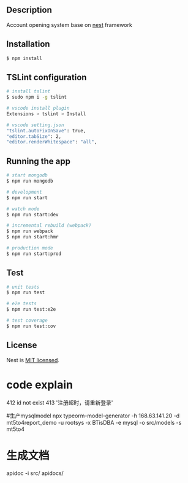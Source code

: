 <!--
 * @Author: tinson.liu
 * @Date: 2020-06-15 11:30:57
 * @LastEditors: tinson.liu
 * @LastEditTime: 2020-07-15 12:49:32
 * @Description: In User Settings Edit
 * @FilePath: /my-trade-system/README.md
--> 

## Description

Account opening system base on [nest](https://github.com/nestjs/nest) framework

## Installation

```bash
$ npm install
```

## TSLint configuration
```bash
# install tslint
$ sudo npm i -g tslint

# vscode install plugin
Extensions > tslint > Install

# vscode setting.json 
"tslint.autoFixOnSave": true,
"editor.tabSize": 2,
"editor.renderWhitespace": "all",
```

## Running the app

```bash
# start mongodb
$ npm run mongodb

# development
$ npm run start

# watch mode
$ npm run start:dev

# incremental rebuild (webpack)
$ npm run webpack
$ npm run start:hmr

# production mode
$ npm run start:prod

```

## Test

```bash
# unit tests
$ npm run test

# e2e tests
$ npm run test:e2e

# test coverage
$ npm run test:cov
```


## License

  Nest is [MIT licensed](LICENSE).

# code explain
412  id not exist
413  '注册超时，请重新登录'

#生产mysqlmodel
npx typeorm-model-generator -h 168.63.141.20 -d mt5to4report_demo -u rootsys -x BTisDBA -e mysql -o src/models -s mt5to4

# 生成文档
apidoc -i src/ apidocs/

